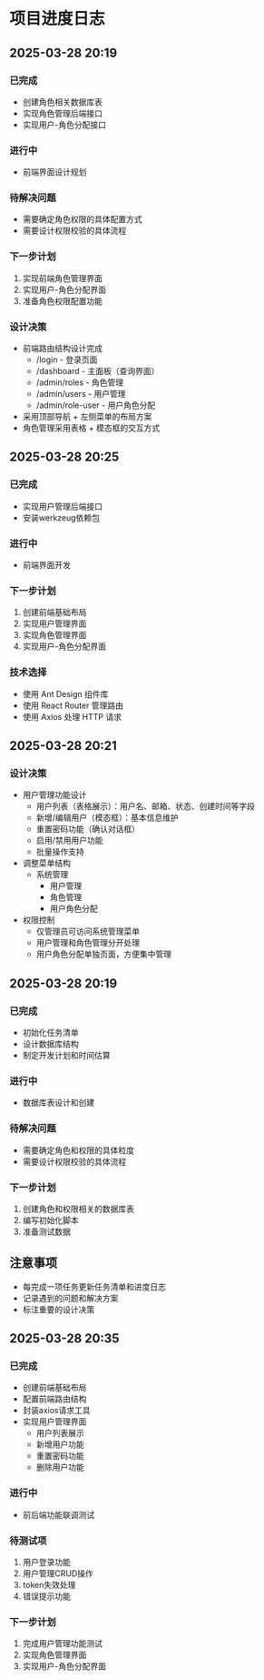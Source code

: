 # 项目进度日志

## 2025-03-28 20:19
### 已完成
- 创建角色相关数据库表
- 实现角色管理后端接口
- 实现用户-角色分配接口

### 进行中
- 前端界面设计规划

### 待解决问题
- 需要确定角色权限的具体配置方式
- 需要设计权限校验的具体流程

### 下一步计划
1. 实现前端角色管理界面
2. 实现用户-角色分配界面
3. 准备角色权限配置功能

### 设计决策
- 前端路由结构设计完成
  * /login - 登录页面
  * /dashboard - 主面板（查询界面）
  * /admin/roles - 角色管理
  * /admin/users - 用户管理
  * /admin/role-user - 用户角色分配
- 采用顶部导航 + 左侧菜单的布局方案
- 角色管理采用表格 + 模态框的交互方式

## 2025-03-28 20:25
### 已完成
- 实现用户管理后端接口
- 安装werkzeug依赖包

### 进行中
- 前端界面开发

### 下一步计划
1. 创建前端基础布局
2. 实现用户管理界面
3. 实现角色管理界面
4. 实现用户-角色分配界面

### 技术选择
- 使用 Ant Design 组件库
- 使用 React Router 管理路由
- 使用 Axios 处理 HTTP 请求

## 2025-03-28 20:21
### 设计决策
- 用户管理功能设计
  * 用户列表（表格展示）：用户名、邮箱、状态、创建时间等字段
  * 新增/编辑用户（模态框）：基本信息维护
  * 重置密码功能（确认对话框）
  * 启用/禁用用户功能
  * 批量操作支持
- 调整菜单结构
  * 系统管理
    - 用户管理
    - 角色管理
    - 用户角色分配
- 权限控制
  * 仅管理员可访问系统管理菜单
  * 用户管理和角色管理分开处理
  * 用户角色分配单独页面，方便集中管理

## 2025-03-28 20:19
### 已完成
- 初始化任务清单
- 设计数据库结构
- 制定开发计划和时间估算

### 进行中
- 数据库表设计和创建

### 待解决问题
- 需要确定角色和权限的具体粒度
- 需要设计权限校验的具体流程

### 下一步计划
1. 创建角色和权限相关的数据库表
2. 编写初始化脚本
3. 准备测试数据

## 注意事项
- 每完成一项任务更新任务清单和进度日志
- 记录遇到的问题和解决方案
- 标注重要的设计决策

## 2025-03-28 20:35
### 已完成
- 创建前端基础布局
- 配置前端路由结构
- 封装axios请求工具
- 实现用户管理界面
  * 用户列表展示
  * 新增用户功能
  * 重置密码功能
  * 删除用户功能

### 进行中
- 前后端功能联调测试

### 待测试项
1. 用户登录功能
2. 用户管理CRUD操作
3. token失效处理
4. 错误提示功能

### 下一步计划
1. 完成用户管理功能测试
2. 实现角色管理界面
3. 实现用户-角色分配界面